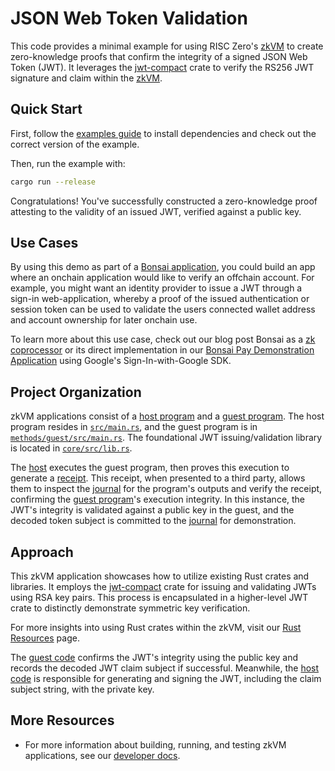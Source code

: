 # JSON Web Token Validation

This code provides a minimal example for using RISC Zero's [zkVM] to create zero-knowledge proofs that confirm the integrity of a signed JSON Web Token (JWT). It leverages the [jwt-compact] crate to verify the RS256 JWT signature and claim within the [zkVM].

## Quick Start

First, follow the [examples guide] to install dependencies and check out the correct version of the example.

Then, run the example with:

```bash
cargo run --release
```

Congratulations! You've successfully constructed a zero-knowledge proof attesting to the validity of an issued JWT, verified against a public key.

## Use Cases

By using this demo as part of a [Bonsai application], you could build an app where an onchain application would like to verify an offchain account.
For example, you might want an identity provider to issue a JWT through a sign-in web-application, whereby a proof of the issued authentication or session token can be used to validate the users connected wallet address and account ownership for later onchain use.

To learn more about this use case, check out our blog post Bonsai as a [zk coprocessor] or its direct implementation in our [Bonsai Pay Demonstration Application] using Google's Sign-In-with-Google SDK.

## Project Organization

zkVM applications consist of a [host program] and a [guest program]. The host program resides in [`src/main.rs`], and the guest program is in [`methods/guest/src/main.rs`]. The foundational JWT issuing/validation library is located in [`core/src/lib.rs`].

The [host] executes the guest program, then proves this execution to generate a [receipt]. This receipt, when presented to a third party, allows them to inspect the [journal] for the program's outputs and verify the receipt, confirming the [guest program]'s execution integrity. In this instance, the JWT's integrity is validated against a public key in the guest, and the decoded token subject is committed to the [journal] for demonstration.

## Approach

This zkVM application showcases how to utilize existing Rust crates and libraries. It employs the [jwt-compact] crate for issuing and validating JWTs using RSA key pairs. This process is encapsulated in a higher-level JWT crate to distinctly demonstrate symmetric key verification.

For more insights into using Rust crates within the zkVM, visit our [Rust Resources] page.

The [guest code] confirms the JWT's integrity using the public key and records the decoded JWT claim subject if successful. Meanwhile, the [host code] is responsible for generating and signing the JWT, including the claim subject string, with the private key.

## More Resources

- For more information about building, running, and testing zkVM applications, see our [developer docs].

[`core/src/lib.rs`]: core/src/lib.rs
[`methods/guest/src/main.rs`]: methods/guest/src/main.rs
[`src/main.rs`]: src/main.rs
[Bonsai application]: https://dev.bonsai.xyz
[Bonsai Pay Demonstration Application]: https://github.com/risc0/demos/tree/main/bonsai-pay
[developer docs]: https://dev.risczero.com
[examples guide]: https://dev.risczero.com/api/zkvm/examples/#running-the-examples
[guest code]: https://github.com/risc0/risc0-rust-examples/blob/main/chess/methods/guest/src/bin/checkmate.rs
[guest program]: https://dev.risczero.com/terminology#guest-program
[host]: https://dev.risczero.com/terminology#host
[host code]: https://github.com/risc0/risc0/blob/main/examples/chess/methods/guest/src/main.rs
[host program]: https://dev.risczero.com/terminology#host-program
[journal]: https://dev.risczero.com/terminology#journal
[jwt-compact]: https://github.com/slowli/jwt-compact
[receipt]: https://dev.risczero.com/terminology#receipt
[Rust Resources]: https://dev.risczero.com/api/zkvm/rust-resources
[zk coprocessor]: https://www.risczero.com/blog/a-guide-to-zk-coprocessors-for-scalability
[zkVM]: https://dev.risczero.com/zkvm
